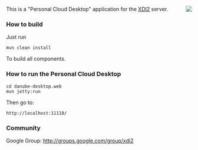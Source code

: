 <a href="http://projectdanube.org/" target="_blank"><img src="http://peacekeeper.github.com/xdi2/images/projectdanube_logo.png" align="right"></a>

This is a "Personal Cloud Desktop" application for the [XDI2](http://github.com/peacekeeper/xdi2) server. 

### How to build

Just run

    mvn clean install

To build all components.

### How to run the Personal Cloud Desktop

    cd danube-desktop.web
    mvn jetty:run

Then go to:

    http://localhost:11110/

### Community

Google Group: http://groups.google.com/group/xdi2
